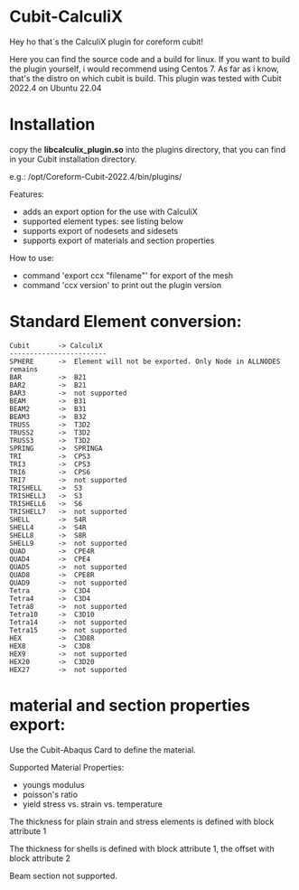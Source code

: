# Cubit-CalculiX
Hey ho that´s the CalculiX plugin for coreform cubit!

Here you can find the source code and a build for linux.
If you want to build the plugin yourself, i would recommend using Centos 7.
As far as i know, that's the distro on which cubit is build.
This plugin was tested with Cubit 2022.4 on Ubuntu 22.04

# Installation
copy the **libcalculix_plugin.so** into the plugins directory, that you can find in your Cubit installation directory.

e.g.: /opt/Coreform-Cubit-2022.4/bin/plugins/

Features:
- adds an export option for the use with CalculiX
- supported element types: see listing below 
- supports export of nodesets and sidesets
- supports export of materials and section properties

How to use:
- command 'export ccx "filename"' for export of the mesh
- command 'ccx version' to print out the plugin version

# Standard Element conversion:
```
Cubit       -> CalculiX
------------------------
SPHERE      ->  Element will not be exported. Only Node in ALLNODES remains
BAR         ->  B21
BAR2        ->  B21
BAR3        ->  not supported
BEAM        ->  B31
BEAM2       ->  B31
BEAM3       ->  B32
TRUSS       ->  T3D2
TRUSS2      ->  T3D2
TRUSS3      ->  T3D2
SPRING      ->  SPRINGA
TRI         ->  CPS3
TRI3        ->  CPS3
TRI6        ->  CPS6
TRI7        ->  not supported
TRISHELL    ->  S3
TRISHELL3   ->  S3
TRISHELL6   ->  S6
TRISHELL7   ->  not supported
SHELL       ->  S4R
SHELL4      ->  S4R
SHELL8      ->  S8R
SHELL9      ->  not supported
QUAD        ->  CPE4R
QUAD4       ->  CPE4
QUAD5       ->  not supported
QUAD8       ->  CPE8R
QUAD9       ->  not supported
Tetra       ->  C3D4
Tetra4      ->  C3D4
Tetra8      ->  not supported
Tetra10     ->  C3D10
Tetra14     ->  not supported
Tetra15     ->  not supported
HEX         ->  C3D8R
HEX8        ->  C3D8
HEX9        ->  not supported
HEX20       ->  C3D20
HEX27       ->  not supported
```

# material and section properties export:
Use the Cubit-Abaqus Card to define the material.

Supported Material Properties:
 - youngs modulus
 - poisson's ratio
 - yield stress vs. strain vs. temperature

The thickness for plain strain and stress elements is defined with block attribute 1

The thickness for shells is defined with block attribute 1, the offset with block attribute 2

Beam section not supported.

